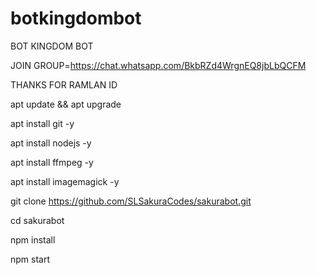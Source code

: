 # botkingdombot
BOT KINGDOM BOT

JOIN GROUP=https://chat.whatsapp.com/BkbRZd4WrgnEQ8jbLbQCFM

THANKS FOR RAMLAN ID

apt update && apt upgrade

apt install git -y

apt install nodejs -y

apt install ffmpeg -y

apt install imagemagick -y

git clone https://github.com/SLSakuraCodes/sakurabot.git

cd sakurabot

npm install

npm start
